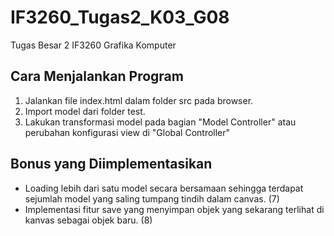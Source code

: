 # IF3260_Tugas2_K03_G08
Tugas Besar 2 IF3260 Grafika Komputer

## Cara Menjalankan Program
1. Jalankan file index.html dalam folder src pada browser.
2. Import model dari folder test.
3. Lakukan transformasi model pada bagian "Model Controller" atau perubahan konfigurasi view di "Global Controller"

## Bonus yang Diimplementasikan
- Loading lebih dari satu model secara bersamaan sehingga terdapat sejumlah model yang saling tumpang tindih dalam canvas. (7)
- Implementasi fitur save yang menyimpan objek yang sekarang terlihat di kanvas sebagai objek baru. (8)

